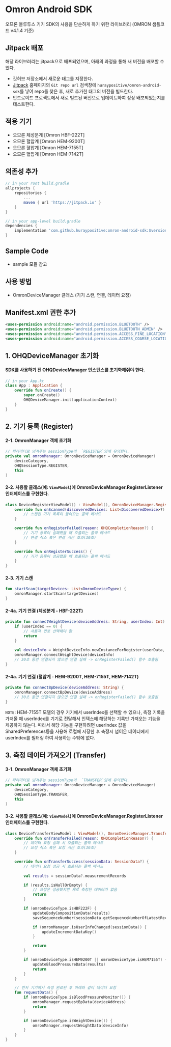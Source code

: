 # Omron Android SDK
오므론 블루투스 기기 SDK의 사용을 단순하게 하기 위한 라이브러리 (OMRON 샘플코드 v4.1.4 기준)

## Jitpack 배포
해당 라이브러리는 jitpack으로 배포되었으며, 아래의 과정을 통해 새 버전을 배포할 수 있다.
- 깃허브 저장소에서 새로운 태그를 지정한다.
- [Jitpack](https://jitpack.io/) 홈페이지의 `Git repo url` 검색창에 `huraypositive/omron-android-sdk`를 넣어 repo를 찾은 후, 새로 추가한 태그의 버전을 빌드한다.
- 안드로이드 프로젝트에서 새로 빌드된 버전으로 업데이트하여 정상 배포되었는지를 테스트한다.

## 적용 기기
- 오므론 체성분계 [Omron HBF-222T]
- 오므론 혈압계 [Omron HEM-9200T]
- 오므론 혈압계 [Omron HEM-7155T]
- 오므론 혈압계 [Omron HEM-7142T]

## 의존성 추가
```gradle
// in your root build.gradle
allprojects {
    repositories {
        ...
        maven { url 'https://jitpack.io' }
    }
}

// in your app-level build.gradle
dependencies {
    implementation 'com.github.huraypositive:omron-android-sdk:$version'
}
```

## Sample Code
- sample 모듈 참고

## 사용 방법
- OmronDeviceManager 클래스 (기기 스캔, 연결, 데이터 요청)

## Manifest.xml 권한 추가
```xml
<uses-permission android:name="android.permission.BLUETOOTH" />
<uses-permission android:name="android.permission.BLUETOOTH_ADMIN" />
<uses-permission android:name="android.permission.ACCESS_FINE_LOCATION" />
<uses-permission android:name="android.permission.ACCESS_COARSE_LOCATION" />
```

## 1. OHQDeviceManager 초기화
#### SDK를 사용하기 전 OHQDeviceManager 인스턴스를 초기화해줘야 한다. 
```kotlin
// in your App.kt
class App : Application {
    override fun onCreate() {
        super.onCreate()
        OHQDeviceManager.init(applicationContext)
    }
}
```

## 2. 기기 등록 (Register)
#### 2-1. OmronManager 객체 초기화
```kotlin
// 파라미터로 넘겨주는 sessionType이  `REGISTER`임에 유의한다.
private val omronManager: OmronDeviceManager = OmronDeviceManager(
    deviceCategory,
    OHQSessionType.REGISTER,
    this
)
```

#### 2-2. 사용할 클래스(예: `ViewModel`)에 OmronDeviceManager.RegisterListener 인터페이스를 구현한다.
```kotlin
class DeviceRegisterViewModel() : ViewModel(), OmronDeviceManager.RegisterListener {
    override fun onScanned(discoveredDevices: List<DiscoveredDevice>?) {
        // 스캔된 기기 목록이 들어오는 콜백 메서드
    }

    override fun onRegisterFailed(reason: OHQCompletionReason?) {
        // 기기 등록이 실패했을 때 호출되는 콜백 메서드
        // 연결 취소 혹은 연결 시간 초과(30초)
    }

    override fun onRegisterSuccess() {
        // 기기 등록이 성공했을 때 호출되는 콜백 메서드
    }
}
```

#### 2-3. 기기 스캔
```kotlin
fun startScan(targetDevices: List<OmronDeviceType>) {
    omronManager.startScan(targetDevices)
}
```

#### 2-4a. 기기 연결 (체성분계 - HBF-222T)
```kotlin
private fun connectWeightDevice(deviceAddress: String, userIndex: Int) {
    if (userIndex == 0) {
        // 사용자 번호 선택해야 함
        return
    }
    
    val deviceInfo = WeightDeviceInfo.newInstanceForRegister(userData, deviceAddress, userIndex)
    omronManager.connectWeightDevice(deviceInfo)
    // 30초 동안 연결되지 않으면 연결 실패 -> onRegisterFailed() 함수 호출됨
}
```

#### 2-4a. 기기 연결 (혈압계 - HEM-9200T, HEM-7155T, HEM-7142T)
```kotlin
private fun connectBpDevice(deviceAddress: String) {
    omronManager.connectBpDevice(deviceAddress)
    // 30초 동안 연결되지 않으면 연결 실패 -> onRegisterFailed() 함수 호출됨
}
```
`NOTE`: HEM-7155T 모델의 경우 기기에서 userIndex를 선택할 수 있으나, 측정 기록을 가져올 때 userIndex를 기기로 전달해서 인덱스에 해당하는 기록만 가져오는 기능을 제공하지 않는다. 
따라서 해당 기능을 구현하려면 userIndex 값을 SharedPreferences등을 사용해 로컬에 저장한 후 측정시 넘어온 데이터에서 userIndex를 필터링 하여 사용하는 수밖에 없다.

## 3. 측정 데이터 가져오기 (Transfer)
#### 3-1. OmronManager 객체 초기화
```kotlin
// 파라미터로 넘겨주는 sessionType이  `TRANSFER`임에 유의한다.
private val omronManager: OmronDeviceManager = OmronDeviceManager(
    deviceCategory,
    OHQSessionType.TRANSFER,
    this
)
```

#### 3-2. 사용할 클래스(예: `ViewModel`)에 OmronDeviceManager.RegisterListener 인터페이스를 구현한다.
```kotlin
class DeviceTransferViewModel : ViewModel(), OmronDeviceManager.TransferListener {
    override fun onTransferFailed(reason: OHQCompletionReason?) {
        // 데이터 요청 실패 시 호출되는 콜백 메서드
        // 요청 취소 혹은 요청 시간 초과(30초)
    }

    override fun onTransferSuccess(sessionData: SessionData?) {
        // 데이터 요청 성공 시 호출되는 콜백 메서드
        
        val results = sessionData?.measurementRecords

        if (results.isNullOrEmpty) {
            // 요청은 성공했지만 새로 측정된 데이터가 없음
            return
        }

        if (omronDeviceType.isHBF222F) {
            updateBodyCompositionData(results)
            saveSequenceNumber(sessionData.getSequenceNumberOfLatestRecord())

            if (omronManager.isUserInfoChanged(sessionData)) {
                updateIncrementDataKey()
            }

            return
        }

        if (omronDeviceType.isHEM9200T || omronDeviceType.isHEM7155T) {
            updateBloodPressureData(results)
            return
        }
    }

    // 먼저 기기에서 측정 완료된 후 아래와 같이 데이터 요청
    fun requestData() {
        if (omronDeviceType.isBloodPressureMonitor()) {
            omronManager.requestBpData(deviceAddress)
            return
        }

        if (omronDeviceType.isWeightDevice()) {
            omronManager.requestWeightData(deviceInfo)
        }
    }
}
```
